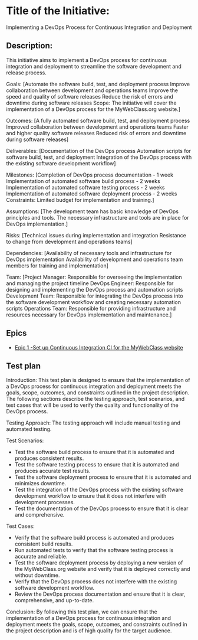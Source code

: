 # Title of the Initiative: 
Implementing a DevOps Process for Continuous Integration and Deployment

## Description: 
This initiative aims to implement a DevOps process for continuous integration and deployment to streamline the software development and release process.

Goals:
[Automate the software build, test, and deployment process
Improve collaboration between development and operations teams
Improve the speed and quality of software releases
Reduce the risk of errors and downtime during software releases
Scope: The initiative will cover the implementation of a DevOps process for the MyWebClass.org website.]

Outcomes:
[A fully automated software build, test, and deployment process
Improved collaboration between development and operations teams
Faster and higher quality software releases
Reduced risk of errors and downtime during software releases]

Deliverables:
[Documentation of the DevOps process
Automation scripts for software build, test, and deployment
Integration of the DevOps process with the existing software development workflow]

Milestones:
[Completion of DevOps process documentation - 1 week
Implementation of automated software build process - 2 weeks
Implementation of automated software testing process - 2 weeks
Implementation of automated software deployment process - 2 weeks
Constraints: Limited budget for implementation and training.]

Assumptions:
[The development team has basic knowledge of DevOps principles and tools.
The necessary infrastructure and tools are in place for DevOps implementation.]

Risks:
[Technical issues during implementation and integration
Resistance to change from development and operations teams]

Dependencies:
[Availability of necessary tools and infrastructure for DevOps implementation
Availability of development and operations team members for training and implementation]

Team:
[Project Manager: Responsible for overseeing the implementation and managing the project timeline
DevOps Engineer: Responsible for designing and implementing the DevOps process and automation scripts
Development Team: Responsible for integrating the DevOps process into the software development workflow and creating necessary automation scripts
Operations Team: Responsible for providing infrastructure and resources necessary for DevOps implementation and maintenance.]

## Epics
* [Epic 1 -Set up Continuous Integration CI for the MyWebClass website](https://github.com/rk864/mywebclass-agile-docs/blob/main/documentation/Theme1_MyWebClass.org%20Website%20Development/initiatives/Initiative2_Implement%20a%20DevOps%20Process%20for%20Continuous%20Integration%20and%20Deployment/Epic_1:%20Set%20up%20Continuous%20Integration%20(CI)%20for%20the%20MyWebClass%20website/Epic1%20-%20Set%20up%20Continuous%20Integration%20for%20the%20MyWebClass%20website.md)

## Test plan

Introduction:
This test plan is designed to ensure that the implementation of a DevOps process for continuous integration and deployment meets the goals, scope, outcomes, and constraints outlined in the project description. The following sections describe the testing approach, test scenarios, and test cases that will be used to verify the quality and functionality of the DevOps process.

Testing Approach:
The testing approach will include manual testing and automated testing.

Test Scenarios:
* Test the software build process to ensure that it is automated and produces consistent results.
* Test the software testing process to ensure that it is automated and produces accurate test results.
* Test the software deployment process to ensure that it is automated and minimizes downtime.
* Test the integration of the DevOps process with the existing software development workflow to ensure that it does not interfere with development processes.
* Test the documentation of the DevOps process to ensure that it is clear and comprehensive.

Test Cases:
* Verify that the software build process is automated and produces consistent build results.
* Run automated tests to verify that the software testing process is accurate and reliable.
* Test the software deployment process by deploying a new version of the MyWebClass.org website and verify that it is deployed correctly and without downtime.
* Verify that the DevOps process does not interfere with the existing software development workflow.
* Review the DevOps process documentation and ensure that it is clear, comprehensive, and up-to-date.

Conclusion:
By following this test plan, we can ensure that the implementation of a DevOps process for continuous integration and deployment meets the goals, scope, outcomes, and constraints outlined in the project description and is of high quality for the target audience.
